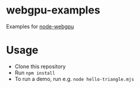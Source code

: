 # webgpu-examples
 Examples for [node-webgpu](https://github.com/maierfelix/webgpu)

# Usage
 - Clone this repository
 - Run `npm install`
 - To run a demo, run e.g. `node hello-triangle.mjs`
